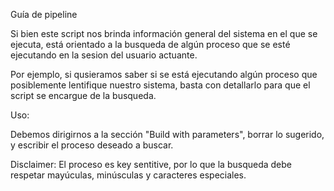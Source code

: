Guía de pipeline

Si bien este script nos brinda información general del sistema en el que se ejecuta, está orientado a la busqueda de algún proceso que se esté ejecutando en la sesion del
usuario actuante.

Por ejemplo, si qusieramos saber si se está ejecutando algún  proceso que posiblemente lentifique nuestro sistema, basta con detallarlo para que el script se encargue de la busqueda.

Uso:

Debemos dirigirnos a la sección "Build with parameters", borrar lo sugerido, y escribir el proceso deseado a buscar.

Disclaimer: El proceso es key sentitive, por lo que la busqueda debe respetar mayúculas, minúsculas y caracteres especiales.


